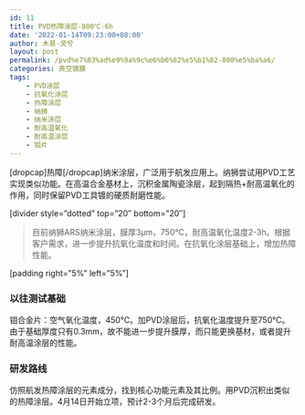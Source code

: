 ```yaml
---
id: 11
title: PVD热障涂层-800℃-6h
date: '2022-01-14T09:23:00+08:00'
author: 木易·灵兮
layout: post
permalink: /pvd%e7%83%ad%e9%9a%9c%e6%b6%82%e5%b1%82-800%e5%ba%a6/
categories: 真空镀膜
tags:
    - PVD涂层
    - 抗氧化涂层
    - 热障涂层
    - 纳狮
    - 纳米涂层
    - 耐高温氧化
    - 耐高温涂层
    - 钼片
---
```


\[dropcap\]热障\[/dropcap\]纳米涂层，广泛用于航发应用上。纳狮尝试用PVD工艺实现类似功能。在高温合金基材上，沉积金属陶瓷涂层，起到隔热+耐高温氧化的作用，同时保留PVD工具镀的硬质耐磨性能。

\[divider style=”dotted” top=”20″ bottom=”20″\]

> 目前纳狮ARS纳米涂层，膜厚3μm，750℃，耐高温氧化温度2-3h。根据客户需求，进一步提升抗氧化温度和时间。在抗氧化涂层基础上，增加热障性能。

\[padding right=”5%” left=”5%”\]

### 以往测试基础

钼合金片：空气氧化温度，450℃。加PVD涂层后，抗氧化温度提升至750℃。由于基础厚度只有0.3mm，故不能进一步提升膜厚，而只能更换基材，或者提升耐高温涂层的性能。

### 研发路线

仿照航发热障涂层的元素成分，找到核心功能元素及其比例。用PVD沉积出类似的热障涂层。4月14日开始立项，预计2-3个月后完成研发。